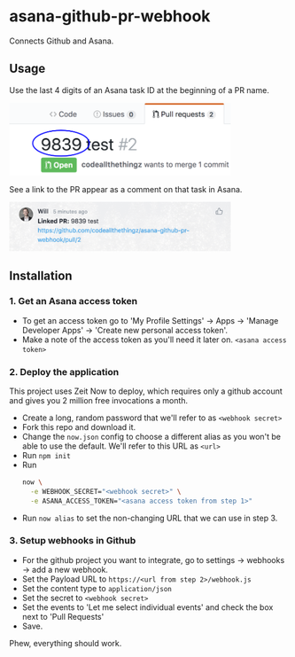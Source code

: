 # asana-github-pr-webhook

Connects Github and Asana.

## Usage

Use the last 4 digits of an Asana task ID at the beginning of a PR name.

<img src="screen1.png" width="400px">

See a link to the PR appear as a comment on that task in Asana.

<img src="screen2.png" width="400px">

## Installation

### 1. Get an Asana access token

- To get an access token go to 'My Profile Settings' -> Apps -> 'Manage Developer Apps' -> 'Create new personal access token'.
- Make a note of the access token as you'll need it later on. `<asana access token>`

### 2. Deploy the application

This project uses Zeit Now to deploy, which requires only a github account and gives you 2 million free invocations a month.

- Create a long, random password that we'll refer to as `<webhook secret>`
- Fork this repo and download it.
- Change the `now.json` config to choose a different alias as you won't be able to use the default.  We'll refer to this URL as `<url>`
- Run `npm init`
- Run 
    ```bash
    now \
      -e WEBHOOK_SECRET="<webhook secret>" \
      -e ASANA_ACCESS_TOKEN="<asana access token from step 1>"
    ```
- Run `now alias` to set the non-changing URL that we can use in step 3.

### 3. Setup webhooks in Github

- For the github project you want to integrate, go to settings -> webhooks -> add a new webhook.
- Set the Payload URL to `https://<url from step 2>/webhook.js`
- Set the content type to `application/json`
- Set the secret to `<webhook secret>`
- Set the events to 'Let me select individual events' and check the box next to 'Pull Requests'
- Save.

Phew, everything should work.
